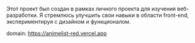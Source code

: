 Этот проект был создан в рамках личного проекта для изучения веб-разработки. Я стремлюсь улучшить свои навыки в области front-end, экспериментируя с дизайном и функционалом.

domain: https://animelist-red.vercel.app
